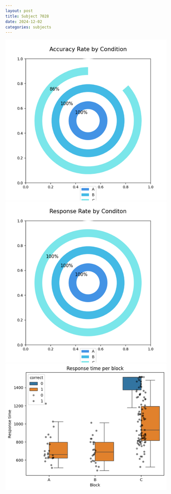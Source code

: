 ```yaml
---
layout: post
title: Subject 7028
date: 2024-12-02
categories: subjects
---
```


![](data/7028/run-4/7028_accuracy_rate.png)
![](data/7028/run-4/7028_response_rate.png)
![](data/7028/run-4/7028_rt.png)
